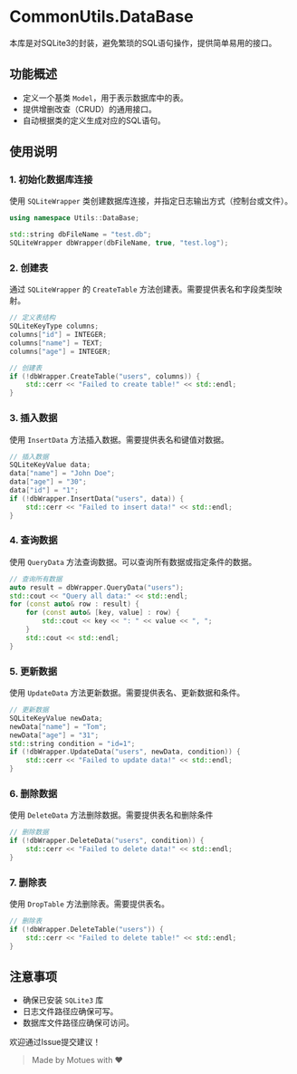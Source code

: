 # CommonUtils.DataBase

本库是对SQLite3的封装，避免繁琐的SQL语句操作，提供简单易用的接口。

## 功能概述

- 定义一个基类 `Model`，用于表示数据库中的表。
- 提供增删改查（CRUD）的通用接口。
- 自动根据类的定义生成对应的SQL语句。

## 使用说明

### 1. 初始化数据库连接

使用 `SQLiteWrapper` 类创建数据库连接，并指定日志输出方式（控制台或文件）。

```c++
using namespace Utils::DataBase;

std::string dbFileName = "test.db";
SQLiteWrapper dbWrapper(dbFileName, true, "test.log");
```

### 2. 创建表
通过 `SQLiteWrapper` 的 `CreateTable` 方法创建表。需要提供表名和字段类型映射。
```c++
// 定义表结构
SQLiteKeyType columns;
columns["id"] = INTEGER;
columns["name"] = TEXT;
columns["age"] = INTEGER;

// 创建表
if (!dbWrapper.CreateTable("users", columns)) {
    std::cerr << "Failed to create table!" << std::endl;
}
```

### 3. 插入数据
使用 `InsertData` 方法插入数据。需要提供表名和键值对数据。
```c++
// 插入数据
SQLiteKeyValue data;
data["name"] = "John Doe";
data["age"] = "30";
data["id"] = "1";
if (!dbWrapper.InsertData("users", data)) {
    std::cerr << "Failed to insert data!" << std::endl;
}
```

### 4. 查询数据
使用 `QueryData` 方法查询数据。可以查询所有数据或指定条件的数据。
```c++
// 查询所有数据
auto result = dbWrapper.QueryData("users");
std::cout << "Query all data:" << std::endl;
for (const auto& row : result) {
    for (const auto& [key, value] : row) {
        std::cout << key << ": " << value << ", ";
    }
    std::cout << std::endl;
}
```

### 5. 更新数据
使用 `UpdateData` 方法更新数据。需要提供表名、更新数据和条件。
```c++
// 更新数据
SQLiteKeyValue newData;
newData["name"] = "Tom";
newData["age"] = "31";
std::string condition = "id=1";
if (!dbWrapper.UpdateData("users", newData, condition)) {
    std::cerr << "Failed to update data!" << std::endl;
}
```

### 6. 删除数据
使用 `DeleteData` 方法删除数据。需要提供表名和删除条件
```c++
// 删除数据
if (!dbWrapper.DeleteData("users", condition)) {
    std::cerr << "Failed to delete data!" << std::endl;
}
```

### 7. 删除表
使用 `DropTable` 方法删除表。需要提供表名。
```c++
// 删除表
if (!dbWrapper.DeleteTable("users")) {
    std::cerr << "Failed to delete table!" << std::endl;
}
```

## 注意事项
* 确保已安装 `SQLite3` 库
* 日志文件路径应确保可写。
* 数据库文件路径应确保可访问。

欢迎通过Issue提交建议！
> Made by Motues with ❤️